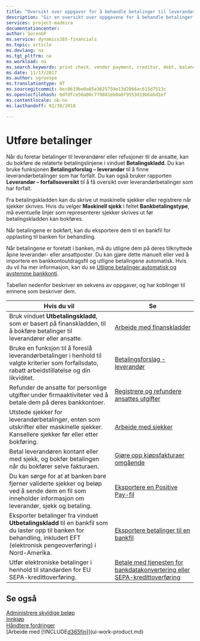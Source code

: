 ```yaml
---
title: "Oversikt over oppgaver for å behandle betalinger til leverandører | Microsoft-dokumentasjon"
description: "Gir en oversikt over oppgavene for å behandle betalinger til leverandører eller kreditorer, inkludert bokføring av betalingslinjene og oversikt over forfalt saldo."
services: project-madeira
documentationcenter: 
author: SorenGP
ms.service: dynamics365-financials
ms.topic: article
ms.devlang: na
ms.tgt_pltfrm: na
ms.workload: na
ms.search.keywords: print check, vendor payment, creditor, debt, balance due, AP
ms.date: 11/17/2017
ms.author: sgroespe
ms.translationtype: HT
ms.sourcegitcommit: bec0619be0a65e3625759e13d2866ac615d7513c
ms.openlocfilehash: 6dfdfce56a06c779881eb0a0f9553d19b6abd1ef
ms.contentlocale: nb-no
ms.lasthandoff: 01/30/2018

---
```

# <a name="making-payments"></a>Utføre betalinger
Når du foretar betalinger til leverandører eller refusjoner til de ansatte, kan du bokføre de relaterte betalingslinjene i vinduet **Betalingskladd**. Du kan bruke funksjonen **Betalingsforslag – leverandør** til å finne leverandørbetalinger som har forfalt. Du kan også bruker rapporten **Leverandør – forfallsoversikt** til å få oversikt over leverandørbetalinger som har forfalt.

Fra betalingskladden kan du skrive ut maskinelle sjekker eller registrere når sjekker skrives. Hvis du velger **Maskinell sjekk** i feltet **Bankbetalingstype**, må eventuelle linjer som representerer sjekker skrives ut før betalingskladden kan bokføres.

Når betalingene er bokført, kan du eksportere dem til en bankfil for opplasting til banken for behandling.

Når betalingene er foretatt i banken, må du utligne dem på deres tilknyttede åpne leverandør- eller ansattposter. Du kan gjøre dette manuelt eller ved å importere en bankkontoutdragsfil og utligne betalingene automatisk. Hvis du vil ha mer informasjon, kan du se [Utligne betalinger automatisk og avstemme bankkonti](receivables-apply-payments-auto-reconcile-bank-accounts.md).

Tabellen nedenfor beskriver en sekvens av oppgaver, og har koblinger til emnene som beskriver dem.

| Hvis du vil | Se |
| --- | --- |
|Bruk vinduet **Utbetalingskladd**, som er basert på finanskladden, til å bokføre betalinger til leverandører eller ansatte.|[Arbeide med finanskladder](ui-work-general-journals.md)|
| Bruke en funksjon til å foreslå leverandørbetalinger i henhold til valgte kriterier som forfallsdato, rabatt arbeidstillatelse og din likviditet. |[Betalingsforslag - leverandør](payables-how-suggest-vendor-payments.md) |
|Refunder de ansatte for personlige utgifter under firmaaktiviteter ved å betale dem på deres bankkontoer.|[Registrere og refundere ansattes utgifter](finance-how-record-reimburse-employee-expenses.md)|
| Utstede sjekker for leverandørbetalinger, enten som utskrifter eller maskinelle sjekker. Kansellere sjekker før eller etter bokføring. |[Arbeide med sjekker](payables-how-work-checks.md) |
| Betal leverandøren kontant eller med sjekk, og bokfør betalingen når du bokfører selve fakturaen. |[Gjøre opp kjøpsfakturaer omgående](finance-how-to-settle-purchase-invoices-promptly.md) |
| Du kan sørge for at at banken bare fjerner validerte sjekker og beløp ved å sende dem en fil som inneholder informasjon om leverandør, sjekk og betaling. |[Eksportere en Positive Pay-fil](finance-how-positive-pay.md) |
|Eksporter betalinger fra vinduet **Utbetalingskladd** til en bankfil som du laster opp til banken for behandling, inkludert EFT (elektronisk pengeoverføring) i Nord-Amerika. |[Eksportere betalinger til en bankfil](payables-how-export-payments-bank-file.md)|
|Utfør elektroniske betalinger i henhold til standarden for EU SEPA-kredittoverføring.|[Betale med tjenesten for bankdatakonvertering eller SEPA-kredittoverføring](finance-make-payments-with-bank-data-conversion-service-or-sepa-credit-transfer.md)|    

## <a name="see-also"></a>Se også
[Administrere skyldige beløp](payables-manage-payables.md)  
[Innkjøp](purchasing-manage-purchasing.md)  
[Håndtere fordringer](receivables-manage-receivables.md)  
[Arbeide med [!INCLUDE[d365fin](includes/d365fin_md.md)]](ui-work-product.md)  

